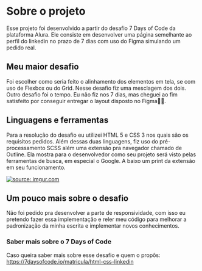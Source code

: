 # Sobre o projeto
  Esse projeto foi desenvolvido a partir do desafio 7 Days of Code da plataforma Alura. Ele consiste em desenvolver uma página semelhante ao perfil do linkedin no prazo de 7 dias com uso do Figma simulando um pedido real.

## Meu maior desafio
  Foi escolher como seria feito o alinhamento dos elementos em tela, se com uso de Flexbox ou do Grid. Nesse desafio fiz uma mesclagem dos dois.
  Outro desafio foi o tempo. Eu não fiz nos 7 dias, mas cheguei ao fim satisfeito por conseguir entregar o layout disposto no Figma✌🏻.

## Linguagens e ferramentas
  Para a resolução do desafio eu utilizei HTML 5 e CSS 3 nos quais são os requisitos pedidos. Além dessas duas linguagens, fiz uso do pré-processamento SCSS além uma extensão pra navegador chamado de Outline. Ela mostra para o desenvolvedor como seu projeto será visto pelas ferramentas de busca, em especial o Google. A baixo um print da extensão em seu funcionamento.
  
<a href="https://imgur.com/NSgkKhy"><img src="https://i.imgur.com/NSgkKhy.png" title="source: imgur.com" /></a>

## Um pouco mais sobre o desafio
  Não foi pedido pra desenvolver a parte de responsividade, com isso eu pretendo fazer essa implementação e reler meu código para melhorar a padronização da minha escrita e implementar novos conhecimentos.

### Saber mais sobre o 7 Days of Code
  Caso queira saber mais sobre esse desafio e quem o propôs: https://7daysofcode.io/matricula/html-css-linkedin
